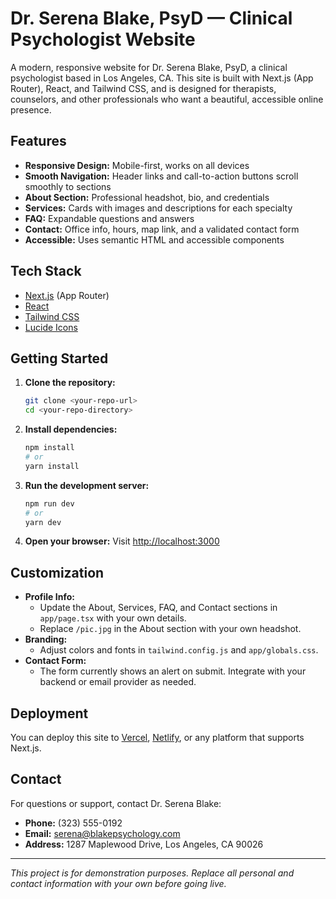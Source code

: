 # Dr. Serena Blake, PsyD — Clinical Psychologist Website

A modern, responsive website for Dr. Serena Blake, PsyD, a clinical psychologist based in Los Angeles, CA. This site is built with Next.js (App Router), React, and Tailwind CSS, and is designed for therapists, counselors, and other professionals who want a beautiful, accessible online presence.

## Features

- **Responsive Design:** Mobile-first, works on all devices
- **Smooth Navigation:** Header links and call-to-action buttons scroll smoothly to sections
- **About Section:** Professional headshot, bio, and credentials
- **Services:** Cards with images and descriptions for each specialty
- **FAQ:** Expandable questions and answers
- **Contact:** Office info, hours, map link, and a validated contact form
- **Accessible:** Uses semantic HTML and accessible components

## Tech Stack

- [Next.js](https://nextjs.org/) (App Router)
- [React](https://react.dev/)
- [Tailwind CSS](https://tailwindcss.com/)
- [Lucide Icons](https://lucide.dev/)

## Getting Started

1. **Clone the repository:**
   ```bash
   git clone <your-repo-url>
   cd <your-repo-directory>
   ```
2. **Install dependencies:**
   ```bash
   npm install
   # or
   yarn install
   ```
3. **Run the development server:**
   ```bash
   npm run dev
   # or
   yarn dev
   ```
4. **Open your browser:**
   Visit [http://localhost:3000](http://localhost:3000)

## Customization

- **Profile Info:**
  - Update the About, Services, FAQ, and Contact sections in `app/page.tsx` with your own details.
  - Replace `/pic.jpg` in the About section with your own headshot.
- **Branding:**
  - Adjust colors and fonts in `tailwind.config.js` and `app/globals.css`.
- **Contact Form:**
  - The form currently shows an alert on submit. Integrate with your backend or email provider as needed.

## Deployment

You can deploy this site to [Vercel](https://vercel.com/), [Netlify](https://www.netlify.com/), or any platform that supports Next.js.

## Contact

For questions or support, contact Dr. Serena Blake:

- **Phone:** (323) 555-0192
- **Email:** serena@blakepsychology.com
- **Address:** 1287 Maplewood Drive, Los Angeles, CA 90026

---

_This project is for demonstration purposes. Replace all personal and contact information with your own before going live._
